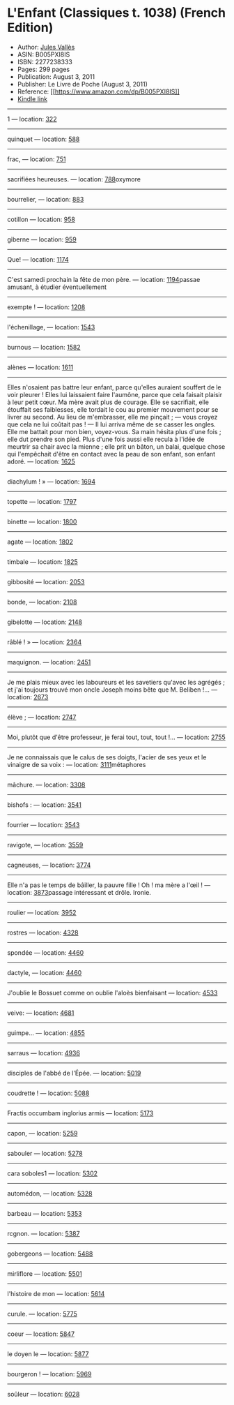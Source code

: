 # L'Enfant (Classiques t. 1038) (French Edition)

* Author: [Jules Vallès](https://www.amazon.com/Jules-Vall%C3%A8s/e/B001HCYTQQ/ref=dp_byline_cont_ebooks_1)
* ASIN: B005PXI8IS
* ISBN: 2277238333
* Pages: 299 pages
* Publication: August 3, 2011
* Publisher: Le Livre de Poche (August 3, 2011)
* Reference: [[https://www.amazon.com/dp/B005PXI8IS]]
* [Kindle link](kindle://book?action=open&asin=B005PXI8IS)


---
1 — location: [322](kindle://book?action=open&asin=B005PXI8IS&location=322)

---
quinquet — location: [588](kindle://book?action=open&asin=B005PXI8IS&location=588)

---
frac, — location: [751](kindle://book?action=open&asin=B005PXI8IS&location=751)

---
sacrifiées heureuses. — location: [788](kindle://book?action=open&asin=B005PXI8IS&location=788)oxymore

---
bourrelier, — location: [883](kindle://book?action=open&asin=B005PXI8IS&location=883)

---
cotillon — location: [958](kindle://book?action=open&asin=B005PXI8IS&location=958)

---
giberne — location: [959](kindle://book?action=open&asin=B005PXI8IS&location=959)

---
Que! — location: [1174](kindle://book?action=open&asin=B005PXI8IS&location=1174)

---
C'est samedi prochain la fête de mon père. — location: [1194](kindle://book?action=open&asin=B005PXI8IS&location=1194)passae amusant, à étudier éventuellement

---
exempte ! — location: [1208](kindle://book?action=open&asin=B005PXI8IS&location=1208)

---
l'échenillage, — location: [1543](kindle://book?action=open&asin=B005PXI8IS&location=1543)

---
burnous — location: [1582](kindle://book?action=open&asin=B005PXI8IS&location=1582)

---
alènes — location: [1611](kindle://book?action=open&asin=B005PXI8IS&location=1611)

---
Elles n'osaient pas battre leur enfant, parce qu'elles auraient souffert de le voir pleurer ! Elles lui laissaient faire l'aumône, parce que cela faisait plaisir à leur petit cœur. Ma mère avait plus de courage. Elle se sacrifiait, elle étouffait ses faiblesses, elle tordait le cou au premier mouvement pour se livrer au second. Au lieu de m'embrasser, elle me pinçait ; — vous croyez que cela ne lui coûtait pas ! — Il lui arriva même de se casser les ongles. Elle me battait pour mon bien, voyez-vous. Sa main hésita plus d'une fois ; elle dut prendre son pied. Plus d'une fois aussi elle recula à l'idée de meurtrir sa chair avec la mienne ; elle prit un bâton, un balai, quelque chose qui l'empêchait d'être en contact avec la peau de son enfant, son enfant adoré. — location: [1625](kindle://book?action=open&asin=B005PXI8IS&location=1625)

---
diachylum ! » — location: [1694](kindle://book?action=open&asin=B005PXI8IS&location=1694)

---
topette — location: [1797](kindle://book?action=open&asin=B005PXI8IS&location=1797)

---
binette — location: [1800](kindle://book?action=open&asin=B005PXI8IS&location=1800)

---
agate — location: [1802](kindle://book?action=open&asin=B005PXI8IS&location=1802)

---
timbale — location: [1825](kindle://book?action=open&asin=B005PXI8IS&location=1825)

---
gibbosité — location: [2053](kindle://book?action=open&asin=B005PXI8IS&location=2053)

---
bonde, — location: [2108](kindle://book?action=open&asin=B005PXI8IS&location=2108)

---
gibelotte — location: [2148](kindle://book?action=open&asin=B005PXI8IS&location=2148)

---
râblé ! » — location: [2364](kindle://book?action=open&asin=B005PXI8IS&location=2364)

---
maquignon. — location: [2451](kindle://book?action=open&asin=B005PXI8IS&location=2451)

---
Je me plais mieux avec les laboureurs et les savetiers qu'avec les agrégés ; et j'ai toujours trouvé mon oncle Joseph moins bête que M. Beliben !... — location: [2673](kindle://book?action=open&asin=B005PXI8IS&location=2673)

---
élève ; — location: [2747](kindle://book?action=open&asin=B005PXI8IS&location=2747)

---
Moi, plutôt que d'être professeur, je ferai tout, tout, tout !... — location: [2755](kindle://book?action=open&asin=B005PXI8IS&location=2755)

---
Je ne connaissais que le calus de ses doigts, l'acier de ses yeux et le vinaigre de sa voix : — location: [3111](kindle://book?action=open&asin=B005PXI8IS&location=3111)métaphores

---
mâchure. — location: [3308](kindle://book?action=open&asin=B005PXI8IS&location=3308)

---
bishofs : — location: [3541](kindle://book?action=open&asin=B005PXI8IS&location=3541)

---
fourrier — location: [3543](kindle://book?action=open&asin=B005PXI8IS&location=3543)

---
ravigote, — location: [3559](kindle://book?action=open&asin=B005PXI8IS&location=3559)

---
cagneuses, — location: [3774](kindle://book?action=open&asin=B005PXI8IS&location=3774)

---
Elle n'a pas le temps de bâiller, la pauvre fille ! Oh ! ma mère a l'œil ! — location: [3873](kindle://book?action=open&asin=B005PXI8IS&location=3873)passage intéressant et drôle. Ironie.

---
roulier — location: [3952](kindle://book?action=open&asin=B005PXI8IS&location=3952)

---
rostres — location: [4328](kindle://book?action=open&asin=B005PXI8IS&location=4328)

---
spondée — location: [4460](kindle://book?action=open&asin=B005PXI8IS&location=4460)

---
dactyle, — location: [4460](kindle://book?action=open&asin=B005PXI8IS&location=4460)

---
J'oublie le Bossuet comme on oublie l'aloès bienfaisant — location: [4533](kindle://book?action=open&asin=B005PXI8IS&location=4533)

---
veive: — location: [4681](kindle://book?action=open&asin=B005PXI8IS&location=4681)

---
guimpe... — location: [4855](kindle://book?action=open&asin=B005PXI8IS&location=4855)

---
sarraus — location: [4936](kindle://book?action=open&asin=B005PXI8IS&location=4936)

---
disciples de l'abbé de l'Épée. — location: [5019](kindle://book?action=open&asin=B005PXI8IS&location=5019)

---
coudrette ! — location: [5088](kindle://book?action=open&asin=B005PXI8IS&location=5088)

---
Fractis occumbam inglorius armis — location: [5173](kindle://book?action=open&asin=B005PXI8IS&location=5173)

---
capon, — location: [5259](kindle://book?action=open&asin=B005PXI8IS&location=5259)

---
sabouler — location: [5278](kindle://book?action=open&asin=B005PXI8IS&location=5278)

---
cara soboles1 — location: [5302](kindle://book?action=open&asin=B005PXI8IS&location=5302)

---
automédon, — location: [5328](kindle://book?action=open&asin=B005PXI8IS&location=5328)

---
barbeau — location: [5353](kindle://book?action=open&asin=B005PXI8IS&location=5353)

---
rcgnon. — location: [5387](kindle://book?action=open&asin=B005PXI8IS&location=5387)

---
gobergeons — location: [5488](kindle://book?action=open&asin=B005PXI8IS&location=5488)

---
mirliflore — location: [5501](kindle://book?action=open&asin=B005PXI8IS&location=5501)

---
l'histoire de mon — location: [5614](kindle://book?action=open&asin=B005PXI8IS&location=5614)

---
curule. — location: [5775](kindle://book?action=open&asin=B005PXI8IS&location=5775)

---
coeur — location: [5847](kindle://book?action=open&asin=B005PXI8IS&location=5847)

---
le doyen le — location: [5877](kindle://book?action=open&asin=B005PXI8IS&location=5877)

---
bourgeron ! — location: [5969](kindle://book?action=open&asin=B005PXI8IS&location=5969)

---
soûleur — location: [6028](kindle://book?action=open&asin=B005PXI8IS&location=6028)

